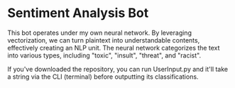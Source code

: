 # Sentiment Analysis Bot

This bot operates under my own neural network. By leveraging vectorization, we can turn plaintext into understandable contents, effectively creating an NLP unit.
The neural network categorizes the text into various types, including "toxic", "insult", "threat", and "racist".

If you've downloaded the repository, you can run UserInput.py and it'll take a string via the CLI (terminal) before outputting its classifications.
